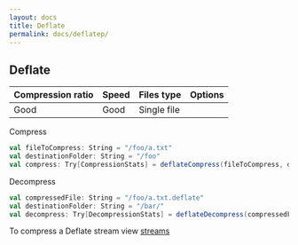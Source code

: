 ```yaml
---
layout: docs
title: Deflate
permalink: docs/deflatep/
---
```


## Deflate

|Compression ratio|Speed|Files type|Options|
|--|--|--|--|
|Good|Good|Single file||

Compress

```scala
val fileToCompress: String = "/foo/a.txt"
val destinationFolder: String = "/foo"
val compress: Try[CompressionStats] = deflateCompress(fileToCompress, destinationFolder)
```
Decompress
```scala
val compressedFile: String = "/foo/a.txt.deflate"
val destinationFolder: String = "/bar/"
val decompress: Try[DecompressionStats] = deflateDecompress(compressedFile, destinationFolder)
```

To compress a Deflate stream view  [streams](https://gekomad.github.io/scala-compress/docs/streams/)